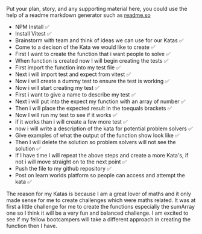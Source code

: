 Put your plan, story, and any supporting material here, you could use the help of a readme markdown generator such as [readme.so](https://readme.so/)

- NPM Install ✅
- Install Vitest ✅
- Brainstorm with team and think of ideas we can use for our Katas ✅
- Come to a decison of the Kata we would like to create ✅
- First I want to create the function that i want people to solve ✅
- When function is created now I will begin creating the tests ✅
- First import the function into my test file ✅
- Next i will import test and expect from vitest ✅
- Now i will create a dummy test to ensure the test is working ✅
- Now i will start creating my test ✅
- First i want to give a name to describe my test ✅
- Next i will put into the expect my function with an array of number ✅
- Then i will place the expected result in the toequals brackets ✅
- Now I will run my test to see if it works ✅
- if it works than i will create a few more test ✅
- now i will write a description of the kata for potential problem solvers ✅
- Give examples of what the output of the function show look like ✅
- Then I will delete the solution so problem solvers will not see the solution ✅
- If I have time I will repeat the above steps and create a more Kata's, if not i will move straight on to the next point ✅
- Push the file to my github repository ✅
- Post on learn worlds platform so people can access and attempt the kata ✅

The reason for my Katas is because I am a great lover of maths and it only made sense for me to create challenges which were maths related. It was at first a little challenge for me to create the functions especially the sumArray one so I think it will be a very fun and balanced challenge. I am excited to see if my fellow bootcampers will take a different approach in creating the function then I have.

